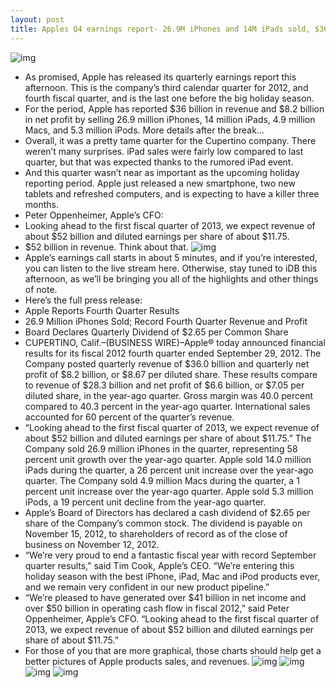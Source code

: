 ```yaml
---
layout: post
title: Apples Q4 earnings report- 26.9M iPhones and 14M iPads sold, $36B in revenue
---
```

![img](http://media.idownloadblog.com/wp-content/uploads/2012/04/apple-hq.jpg)
* As promised, Apple has released its quarterly earnings report this afternoon. This is the company’s third calendar quarter for 2012, and fourth fiscal quarter, and is the last one before the big holiday season.
* For the period, Apple has reported $36 billion in revenue and $8.2 billion in net profit by selling 26.9 million iPhones, 14 million iPads, 4.9 million Macs, and 5.3 million iPods. More details after the break…
* Overall, it was a pretty tame quarter for the Cupertino company. There weren’t many surprises. iPad sales were fairly low compared to last quarter, but that was expected thanks to the rumored iPad event.
* And this quarter wasn’t near as important as the upcoming holiday reporting period. Apple just released a new smartphone, two new tablets and refreshed computers, and is expecting to have a killer three months.
* Peter Oppenheimer, Apple’s CFO:
* Looking ahead to the first fiscal quarter of 2013, we expect revenue of about $52 billion and diluted earnings per share of about $11.75.
* $52 billion in revenue. Think about that.
![img](http://media.idownloadblog.com/wp-content/uploads/2012/10/Apple-revenue-and-profit-Q4-2012.png)
* Apple’s earnings call starts in about 5 minutes, and if you’re interested, you can listen to the live stream here. Otherwise, stay tuned to iDB this afternoon, as we’ll be bringing you all of the highlights and other things of note.
* Here’s the full press release:
* Apple Reports Fourth Quarter Results
* 26.9 Million iPhones Sold; Record Fourth Quarter Revenue and Profit
* Board Declares Quarterly Dividend of $2.65 per Common Share
* CUPERTINO, Calif.–(BUSINESS WIRE)–Apple® today announced financial results for its fiscal 2012 fourth quarter ended September 29, 2012. The Company posted quarterly revenue of $36.0 billion and quarterly net profit of $8.2 billion, or $8.67 per diluted share. These results compare to revenue of $28.3 billion and net profit of $6.6 billion, or $7.05 per diluted share, in the year-ago quarter. Gross margin was 40.0 percent compared to 40.3 percent in the year-ago quarter. International sales accounted for 60 percent of the quarter’s revenue.
* “Looking ahead to the first fiscal quarter of 2013, we expect revenue of about $52 billion and diluted earnings per share of about $11.75.” The Company sold 26.9 million iPhones in the quarter, representing 58 percent unit growth over the year-ago quarter. Apple sold 14.0 million iPads during the quarter, a 26 percent unit increase over the year-ago quarter. The Company sold 4.9 million Macs during the quarter, a 1 percent unit increase over the year-ago quarter. Apple sold 5.3 million iPods, a 19 percent unit decline from the year-ago quarter.
* Apple’s Board of Directors has declared a cash dividend of $2.65 per share of the Company’s common stock. The dividend is payable on November 15, 2012, to shareholders of record as of the close of business on November 12, 2012.
* “We’re very proud to end a fantastic fiscal year with record September quarter results,” said Tim Cook, Apple’s CEO. “We’re entering this holiday season with the best iPhone, iPad, Mac and iPod products ever, and we remain very confident in our new product pipeline.”
* “We’re pleased to have generated over $41 billion in net income and over $50 billion in operating cash flow in fiscal 2012,” said Peter Oppenheimer, Apple’s CFO. “Looking ahead to the first fiscal quarter of 2013, we expect revenue of about $52 billion and diluted earnings per share of about $11.75.”
* For those of you that are more graphical, those charts should help get a better pictures of Apple products sales, and revenues.
![img](http://media.idownloadblog.com/wp-content/uploads/2012/10/iPhone-Sales-Q4-2012.png)
![img](http://media.idownloadblog.com/wp-content/uploads/2012/10/iPad-Sales-Q4-2012.png)
![img](http://media.idownloadblog.com/wp-content/uploads/2012/10/iPod-Sales-Q4-2012.png)
![img](http://media.idownloadblog.com/wp-content/uploads/2012/10/Mac-Sales-Q4-2012.png)

